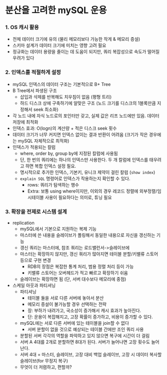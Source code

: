 # 분산을 고려한 mySQL 운용

### 1. OS 캐시 활용
- 전체 데이터 크기에 유의 (물리 메모리보다 가능한 작게 & 메모리 증설)
- 스키마 설계가 데이터 크기에 미치는 영향 고려 필요
- 정규화는 데이터 용량을 줄이는 데 도움이 되지만, 쿼리 복잡성으로 속도가 떨어질 우려가 있다

### 2. 인덱스를 적절하게 설정
- mySQL 인덱스의 데이터 구조는 기본적으로 B+ Tree
- B Tree에서 파생된 구조
    * 삽입과 삭제를 반복해도 치우침이 없음 (평형 트리)
    * 하드 디스크 상에 구축하기에 알맞은 구조 (노드 크기를 디스크의 1블록만큼 지정해서 seek 최소화)
- 각 노드 내에 자식 노드로의 포인터만 갖고, 실제 값은 리프 노드에만 있음. 데이터 저장에 최적화
- 인덱스 효과: O(logn)의 계산량 + 적은 디스크 seek 횟수
- 데이터 크기가 너무 커지면 인덱스 없이는 결과 반환이 어려움 (크기가 작은 경우에는 mySQL 자체적으로 최적화)
- 인덱스가 적용되는 칼럼
    * where, order by, group by에 지정된 칼럼에 사용됨
    * 단, 한 번의 쿼리에는 하나의 인덱스만 사용한다. 두 개 칼럼에 인덱스를 태우려고 하면 복합 인덱스 설정 필요.
    * 명시적으로 추가한 인덱스, 기본키, 유니크 제약이 걸린 칼럼 (`show index`)
    * `explain SQL` 명령어로 인덱스가 작용하는지 확인할 수 있다.
        + rows: 쿼리가 탐색하는 행수
        + Extra: 보통 using where이지만, 이외의 경우 레코드 정렬에 외부정렬/임시테이블 사용이 필요하다는 의미로, 튜닝 필요

### 3. 확장을 전제로 시스템 설계
- replication
    * mySQL에서 기본으로 지원하는 복제 기능
    * 마스터에 쓴 내용을 슬레이브가 폴링해서 동일한 내용으로 자신을 갱신하는 기능
    * 갱신 쿼리는 마스터에, 참조 쿼리는 로드밸런서->슬레이브에
    * 마스터는 확장하지 않지만, 갱신 쿼리가 많아지면 테이블 분할/키밸류 스토어 등으로 구현 변경
        + RDB의 장점은 복잡한 통계 처리, 범용 정렬 처리 등이 가능
        + 키밸류 스토어는 오버헤드가 적고 빠르고 확장하기 쉬움
    * 슬레이브는 확장하면 됨 (단, 서버 대수보다 메모리에 중점)
- 스케일 아웃과 파티셔닝
    * 파티셔닝
        + 테이블 둘을 서로 다른 서버에 놓아서 분산
        + 메모리 증설이 불가능할 경우 선택하는 전략
        + 장: 부하가 내려가고, 국소성이 증가해서 캐시 효과가 높아진다.
        + 단: 운용이 복잡해지고, 고장 확률이 증가하고, 비용이 증가할 수 있다.
    * mySQL에는 서로 다른 서버에 있는 테이블을 join할 수 없다
        + 서버 분할이 없을 것으로 예상되는 테이블 간에만 조인 쿼리 사용
    * 분할된 서버 각각의 역할을 파악하고 있지 않으면 복구에 시간이 더 걸림
    * 서버 A 4대를 2개로 분할하면 8대가 된다. 서버가 늘어나면 고장 횟수도 늘어난다.
    * 서버 4대 = 마스터, 슬레이브, 고장 대비 백업 슬레이브, 고장 시 데이터 복사할 슬레이브(for 무정지 복구)
    * 무엇이 더 저렴하고, 편할까?